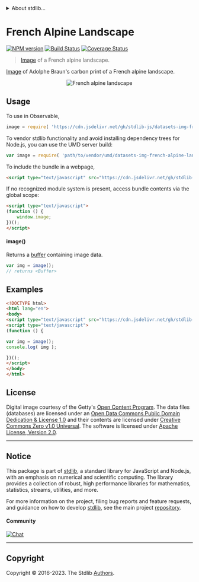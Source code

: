 <!--

@license Apache-2.0

Copyright (c) 2018 The Stdlib Authors.

Licensed under the Apache License, Version 2.0 (the "License");
you may not use this file except in compliance with the License.
You may obtain a copy of the License at

   http://www.apache.org/licenses/LICENSE-2.0

Unless required by applicable law or agreed to in writing, software
distributed under the License is distributed on an "AS IS" BASIS,
WITHOUT WARRANTIES OR CONDITIONS OF ANY KIND, either express or implied.
See the License for the specific language governing permissions and
limitations under the License.

-->


<details>
  <summary>
    About stdlib...
  </summary>
  <p>We believe in a future in which the web is a preferred environment for numerical computation. To help realize this future, we've built stdlib. stdlib is a standard library, with an emphasis on numerical and scientific computation, written in JavaScript (and C) for execution in browsers and in Node.js.</p>
  <p>The library is fully decomposable, being architected in such a way that you can swap out and mix and match APIs and functionality to cater to your exact preferences and use cases.</p>
  <p>When you use stdlib, you can be absolutely certain that you are using the most thorough, rigorous, well-written, studied, documented, tested, measured, and high-quality code out there.</p>
  <p>To join us in bringing numerical computing to the web, get started by checking us out on <a href="https://github.com/stdlib-js/stdlib">GitHub</a>, and please consider <a href="https://opencollective.com/stdlib">financially supporting stdlib</a>. We greatly appreciate your continued support!</p>
</details>

# French Alpine Landscape

[![NPM version][npm-image]][npm-url] [![Build Status][test-image]][test-url] [![Coverage Status][coverage-image]][coverage-url] <!-- [![dependencies][dependencies-image]][dependencies-url] -->

> [Image][@braun:1870a] of a French alpine landscape.

<section class="intro">

[Image][@braun:1870a] of Adolphe Braun's carbon print of a French alpine landscape.

<!-- <image align="center" src="./data/image.jpg" alt="French alpine landscape"> -->

<div class="image" align="center">
    <img src="https://cdn.jsdelivr.net/gh/stdlib-js/stdlib@7d36e407ac3bc68e216186cb11b14da2f97be026/lib/node_modules/@stdlib/datasets/img-french-alpine-landscape/data/image.jpg" alt="French alpine landscape">
    <br>
</div>

<!-- </image> -->

</section>

<!-- /.intro -->



<section class="usage">

## Usage

To use in Observable,

```javascript
image = require( 'https://cdn.jsdelivr.net/gh/stdlib-js/datasets-img-french-alpine-landscape@v0.1.0-umd/browser.js' )
```

To vendor stdlib functionality and avoid installing dependency trees for Node.js, you can use the UMD server build:

```javascript
var image = require( 'path/to/vendor/umd/datasets-img-french-alpine-landscape/index.js' )
```

To include the bundle in a webpage,

```html
<script type="text/javascript" src="https://cdn.jsdelivr.net/gh/stdlib-js/datasets-img-french-alpine-landscape@v0.1.0-umd/browser.js"></script>
```

If no recognized module system is present, access bundle contents via the global scope:

```html
<script type="text/javascript">
(function () {
    window.image;
})();
</script>
```

#### image()

Returns a [buffer][@stdlib/buffer/ctor] containing image data.

```javascript
var img = image();
// returns <Buffer>
```

</section>

<!-- /.usage -->

<section class="examples">

<!-- TODO: more creative example. -->

## Examples

<!-- eslint no-undef: "error" -->

```html
<!DOCTYPE html>
<html lang="en">
<body>
<script type="text/javascript" src="https://cdn.jsdelivr.net/gh/stdlib-js/datasets-img-french-alpine-landscape@v0.1.0-umd/browser.js"></script>
<script type="text/javascript">
(function () {

var img = image();
console.log( img );

})();
</script>
</body>
</html>
```

</section>

<!-- /.examples -->



<!-- <license> -->

## License

Digital image courtesy of the Getty's [Open Content Program][getty-open-content]. The data files (databases) are licensed under an [Open Data Commons Public Domain Dedication & License 1.0][pddl-1.0] and their contents are licensed under [Creative Commons Zero v1.0 Universal][cc0]. The software is licensed under [Apache License, Version 2.0][apache-license].

<!-- </license> -->

<!-- Section for related `stdlib` packages. Do not manually edit this section, as it is automatically populated. -->

<section class="related">

</section>

<!-- /.related -->

<!-- Section for all links. Make sure to keep an empty line after the `section` element and another before the `/section` close. -->


<section class="main-repo" >

* * *

## Notice

This package is part of [stdlib][stdlib], a standard library for JavaScript and Node.js, with an emphasis on numerical and scientific computing. The library provides a collection of robust, high performance libraries for mathematics, statistics, streams, utilities, and more.

For more information on the project, filing bug reports and feature requests, and guidance on how to develop [stdlib][stdlib], see the main project [repository][stdlib].

#### Community

[![Chat][chat-image]][chat-url]

---

## Copyright

Copyright &copy; 2016-2023. The Stdlib [Authors][stdlib-authors].

</section>

<!-- /.stdlib -->

<!-- Section for all links. Make sure to keep an empty line after the `section` element and another before the `/section` close. -->

<section class="links">

[npm-image]: http://img.shields.io/npm/v/@stdlib/datasets-img-french-alpine-landscape.svg
[npm-url]: https://npmjs.org/package/@stdlib/datasets-img-french-alpine-landscape

[test-image]: https://github.com/stdlib-js/datasets-img-french-alpine-landscape/actions/workflows/test.yml/badge.svg?branch=v0.1.0
[test-url]: https://github.com/stdlib-js/datasets-img-french-alpine-landscape/actions/workflows/test.yml?query=branch:v0.1.0

[coverage-image]: https://img.shields.io/codecov/c/github/stdlib-js/datasets-img-french-alpine-landscape/main.svg
[coverage-url]: https://codecov.io/github/stdlib-js/datasets-img-french-alpine-landscape?branch=main

<!--

[dependencies-image]: https://img.shields.io/david/stdlib-js/datasets-img-french-alpine-landscape.svg
[dependencies-url]: https://david-dm.org/stdlib-js/datasets-img-french-alpine-landscape/main

-->

[chat-image]: https://img.shields.io/gitter/room/stdlib-js/stdlib.svg
[chat-url]: https://app.gitter.im/#/room/#stdlib-js_stdlib:gitter.im

[stdlib]: https://github.com/stdlib-js/stdlib

[stdlib-authors]: https://github.com/stdlib-js/stdlib/graphs/contributors

[cli-section]: https://github.com/stdlib-js/datasets-img-french-alpine-landscape#cli
[cli-url]: https://github.com/stdlib-js/datasets-img-french-alpine-landscape/tree/cli
[@stdlib/datasets-img-french-alpine-landscape]: https://github.com/stdlib-js/datasets-img-french-alpine-landscape/tree/main

[umd]: https://github.com/umdjs/umd
[es-module]: https://developer.mozilla.org/en-US/docs/Web/JavaScript/Guide/Modules

[deno-url]: https://github.com/stdlib-js/datasets-img-french-alpine-landscape/tree/deno
[umd-url]: https://github.com/stdlib-js/datasets-img-french-alpine-landscape/tree/umd
[esm-url]: https://github.com/stdlib-js/datasets-img-french-alpine-landscape/tree/esm
[branches-url]: https://github.com/stdlib-js/datasets-img-french-alpine-landscape/blob/main/branches.md

[getty-open-content]: http://www.getty.edu/about/opencontent.html

[pddl-1.0]: http://opendatacommons.org/licenses/pddl/1.0/

[cc0]: https://creativecommons.org/publicdomain/zero/1.0

[apache-license]: https://www.apache.org/licenses/LICENSE-2.0

[@braun:1870a]: http://www.getty.edu/art/collection/objects/54324/adolphe-braun-alpine-landscape-french-1865-1870/

[@stdlib/buffer/ctor]: https://github.com/stdlib-js/buffer-ctor/tree/umd

</section>

<!-- /.links -->
